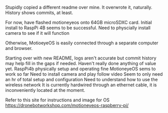 Stupidly copied a different readme over mine.  It overwrote it, naturally.  History shows commits, at least.

For now, have flashed motioneyeos onto 64GB microSDXC card.  Initial install to RaspPi 4B seems to be successful. Need to physcially install camera to see if it will function

Otherwise, MotioeyeOS is easily connected through a separate computer and browser.  

Starting over with new README, logs aren't accurate but commit history may help fill in the gaps if needed.
Haven't really done anything of value yet.
RaspPi4b physically setup and operating fine
MotioneyeOS sems to work so far
Need to install camera and play follow video
Seem to only need an hr of total setup and configuration
Need to understand how to use the wireless network
It is currently hardwired through an ethernet cable, it is inconveniently located at the moment.

Refer to this site for instructions and image for OS https://dronebotworkshop.com/motioneyeos-raspberry-pi/
